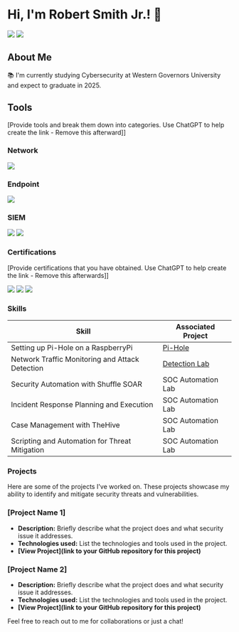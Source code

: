 # Hi, I'm Robert Smith Jr.! 👋
<a href="https://www.linkedin.com/in/robert-smith-jr-498097275/"><img src="https://img.shields.io/badge/-LinkedIn-0072b1?&style=for-the-badge&logo=linkedin&logoColor=white" /></a>
<a href="mailto:robertsmithemail@gmail.com"><img src="https://img.shields.io/badge/Email-robertsmithemail@gmail.com-D14836?style=for-the-badge&logo=gmail&logoColor=white" /></a>


## About Me
📚 I'm currently studying Cybersecurity at Western Governors University and expect to graduate in 2025.


## Tools
[Provide tools and break them down into categories. Use ChatGPT to help create the link - Remove this afterward]]

### Network
<div>
    <img src="https://img.shields.io/badge/-Wireshark-1679A7?&style=for-the-badge&logo=Wireshark&logoColor=white" />
</div>

### Endpoint
<div>
    <img src="https://img.shields.io/badge/-Microsoft_Defender_for_Endpoint-00A4EF?&style=for-the-badge&logo=Microsoft&logoColor=white" />
</div>

### SIEM
<div>
    <img src="https://img.shields.io/badge/-Microsoft_Sentinel-0078D4?&style=for-the-badge&logo=Microsoft&logoColor=white" />
    <img src="https://img.shields.io/badge/-Splunk-000000?&style=for-the-badge&logo=Splunk&logoColor=white" />
</div>

### Certifications
[Provide certifications that you have obtained. Use ChatGPT to help create the link - Remove this afterwards]]
<div>
<img src="https://img.shields.io/badge/-Security%2B-FF0000?&style=for-the-badge&logo=CompTIA&logoColor=white" />
<img src="https://img.shields.io/badge/-Network%2B-007ACC?&style=for-the-badge&logo=CompTIA&logoColor=white" />
<img src="https://img.shields.io/badge/-A%2B-4D4D4D?&style=for-the-badge&logo=CompTIA&logoColor=white" />
</div>

### Skills
| Skill                                         | Associated Project         |
|-----------------------------------------------|----------------------------|
| Setting up Pi-Hole on a RaspberryPi           | <a href="[https://google.com](https://github.com/iAmRobstar/Setting-Up-Pi-hole-on-a-Raspberry-Pi)">Pi-Hole</a>|
| Network Traffic Monitoring and Attack Detection | <a href="https://google.com">Detection Lab</a>|
| Security Automation with Shuffle SOAR         | SOC Automation Lab|
| Incident Response Planning and Execution      | SOC Automation Lab|
| Case Management with TheHive                  | SOC Automation Lab|
| Scripting and Automation for Threat Mitigation | SOC Automation Lab|

### Projects
Here are some of the projects I've worked on. These projects showcase my ability to identify and mitigate security threats and vulnerabilities.

### [Project Name 1]
- **Description:** Briefly describe what the project does and what security issue it addresses.
- **Technologies used:** List the technologies and tools used in the project.
- **[View Project](link to your GitHub repository for this project)**

### [Project Name 2]
- **Description:** Briefly describe what the project does and what security issue it addresses.
- **Technologies used:** List the technologies and tools used in the project.
- **[View Project](link to your GitHub repository for this project)**


Feel free to reach out to me for collaborations or just a chat!

